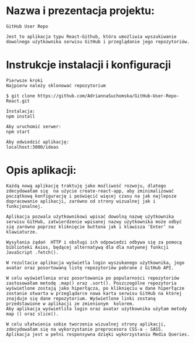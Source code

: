 # Nazwa i prezentacja projektu:
    GitHub User Repo

    Jest to aplikacja typu React-Github, która umożliwia wyszukiwanie dowolnego użytkownika serwisu GitHub i przeglądanie jego repozytoriów.


# Instrukcje instalacji i konfiguracji

    Pierwsze kroki
    Najpierw należy sklonować repozytorium

    $ git clone https://github.com/AdriannaSuchomska/GitHub-User-Repo-React.git

    Instalacja:
    npm install

    Aby uruchomić serwer:
    npm start

    Aby odwiedzić aplikację:
    localhost:3000/ideas


# Opis aplikacji:

    Każdą nową aplikację traktuję jako możliwość rozwoju, dlatego zdecydowałam się  na użycie create-react-app, aby zminimalizować początkową konfigurację i poświęcić więcej czasu na jak najlepsze dopracowanie aplikacji, zarówno od strony wizualnej jak i funkcjonalnej.

    Aplikacja pozwala użytkownikowi wpisać dowolną nazwę użytkownika serwisu GitHub, zatwierdzenie wpisanej nazwy użytkownika może odbyć się zarówno poprzez kliknięcie buttona jak i klawisza ‘Enter’ na klawiaturze.

    Wysyłania żądań  HTTP i obsługi ich odpowiedzi odbywa się za pomocą biblioteki Axios, będącej alternatywą dla dla natywnej funkcji JavaScript .fetch().

    W rezultacie aplikacja wyświetla login wyszukanego użytkownika, jego avatar oraz posortowaną listę repozytoriów pobrane z GitHub API.

    W celu wyświetlenia oraz posortowania po popularności repozytoriów zastosowałam metodę .map() oraz .sort(). Poszczególne repozytoria wyświetlone zostają jako hiperłącza, po kliknięciu w dane hiperłącze zostanie otwarta w przeglądarce nowa karta serwisu GitHub na której znajduje się dane repozytorium. Wyświetlone linki zostaną przedstawione w aplikacji ze zmienionym  kolorem.  
    Aby aplikacja wyświetliła login oraz avatar użytkownika użyłam metody map () oraz slice(). 

    W celu ułatwienia sobie tworzenia wizualnej strony aplikacji, zdecydowałam się na wykorzystanie preprocesora CSS-a - SASS. 
    Aplikacja jest w pełni responsywna dzięki wykorzystaniu Media Queries.


